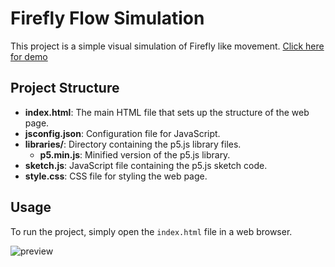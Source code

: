 # Firefly Flow Simulation

This project is a simple visual simulation of Firefly like movement. [Click here for demo](https://zimquadery.github.io/Firefly-flow-simulation/)

## Project Structure

- **index.html**: The main HTML file that sets up the structure of the web page.
- **jsconfig.json**: Configuration file for JavaScript.
- **libraries/**: Directory containing the p5.js library files.
  - **p5.min.js**: Minified version of the p5.js library.
- **sketch.js**: JavaScript file containing the p5.js sketch code.
- **style.css**: CSS file for styling the web page.

## Usage

To run the project, simply open the `index.html` file in a web browser.

![preview](https://github.com/user-attachments/assets/61825585-60f8-4288-98b6-5e444b4852cb)
